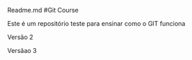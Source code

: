 Readme.md
#Git Course

Este é um repositório teste para ensinar como o GIT funciona

Versão 2

Versãao 3
